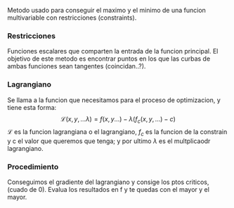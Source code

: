 Metodo usado para conseguir el maximo y el minimo de una funcion multivariable con restricciones (constraints).

### Restricciones
Funciones escalares que comparten la entrada de la funcion principal.
El objetivo de este metodo es encontrar puntos en los que las curbas de ambas funciones sean tangentes (coincidan..?).

### Lagrangiano
Se llama a la funcion que necesitamos para el proceso de optimizacion, y tiene esta forma:
$$ \mathcal{L}(x, y, ... \lambda) = f(x, y...) - \lambda (f_c(x, y, ...) - c) $$
$\mathcal{L}$ es la funcion lagrangiana o el lagrangiano, $f_c$  es la funcion de la  constrain y c el valor que queremos que tenga; y por ultimo $\lambda$ es el multplicaodr lagrangiano.

### Procedimiento
Conseguimos el gradiente del lagrangiano y consige los ptos criticos, (cuado de 0).
Evalua los resultados en f y te quedas con el mayor y el mayor.